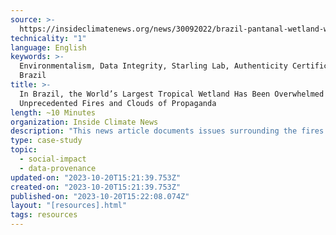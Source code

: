 ```yaml
---
source: >-
  https://insideclimatenews.org/news/30092022/brazil-pantanal-wetland-wildfire-propoganda-bolsonaro/
technicality: "1"
language: English
keywords: >-
  Environmentalism, Data Integrity, Starling Lab, Authenticity Certificates,
  Brazil
title: >-
  In Brazil, the World’s Largest Tropical Wetland Has Been Overwhelmed With
  Unprecedented Fires and Clouds of Propaganda
length: ~10 Minutes
organization: Inside Climate News
description: "This news article documents issues surrounding the fires consuming Brazil's Pantanal, the world's largest tropical wetland. The photo presentation in this story was produced in collaboration with The Starling Lab for Data Integrity at Stanford University and the University of Southern California. The photos are cryptographically authenticated and verify when and where they were taken. Captured data also includes confirmation that the images have not been edited, improving data integrity."
type: case-study
topic:
  - social-impact
  - data-provenance
updated-on: "2023-10-20T15:21:39.753Z"
created-on: "2023-10-20T15:21:39.753Z"
published-on: "2023-10-20T15:22:08.074Z"
layout: "[resources].html"
tags: resources
---
```

